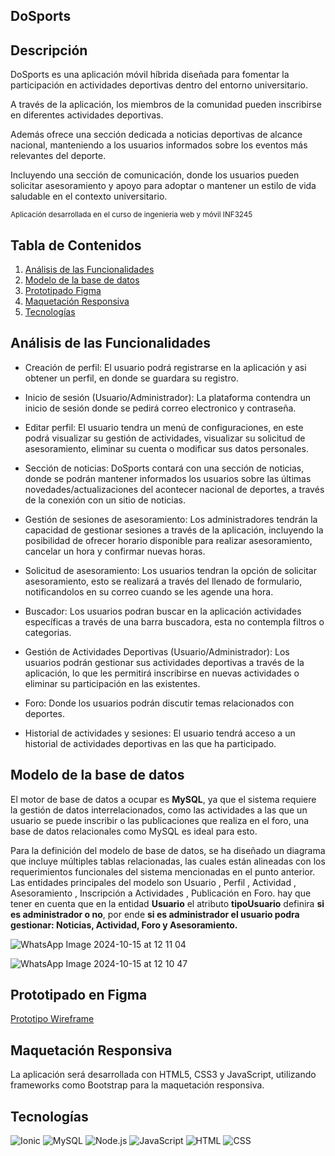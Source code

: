 ## DoSports
## Descripción

DoSports es una aplicación móvil híbrida diseñada para fomentar la participación en actividades deportivas dentro del entorno universitario.

A través de la aplicación, los miembros de la comunidad pueden inscribirse en diferentes actividades deportivas.

Además ofrece una sección dedicada a noticias deportivas de alcance nacional, manteniendo a los usuarios informados sobre los eventos más relevantes del deporte.

Incluyendo una sección de comunicación, donde los usuarios pueden solicitar asesoramiento y apoyo para adoptar o mantener un estilo de vida saludable en el contexto universitario.

<sub>Aplicación desarrollada en el curso de ingenieria web y móvil INF3245</sub>

## Tabla de Contenidos

1. [Análisis de las Funcionalidades](#análisisdelasfuncionalidades)
2. [Modelo de la base de datos](#Modelodelabasededatos)
3. [Prototipado Figma](#prototipadofigma)
4. [Maquetación Responsiva](#maquetaciónresponsiva)
5. [Tecnologías](#tecnologías)

## Análisis de las Funcionalidades

- Creación de perfil: El usuario podrá registrarse en la aplicación y asi obtener un perfil, en donde se guardara su registro.

- Inicio de sesión (Usuario/Administrador): La plataforma contendra un inicio de sesión donde se pedirá correo electronico y contraseña.

- Editar perfil:  El usuario tendra un menú de configuraciones, en este podrá visualizar su gestión de actividades, visualizar su solicitud de asesoramiento, eliminar su cuenta o modificar sus datos personales.
  
- Sección de noticias: DoSports contará con una sección de noticias, donde se podrán mantener informados los usuarios sobre las últimas novedades/actualizaciones del acontecer nacional de deportes, a través de la conexión con un sitio de noticias.

- Gestión de sesiones de asesoramiento: Los administradores tendrán la capacidad de gestionar sesiones a través de la aplicación, incluyendo la posibilidad de ofrecer horario disponible para realizar asesoramiento, cancelar un hora y confirmar nuevas horas.

- Solicitud de asesoramiento: Los usuarios tendran la opción de solicitar asesoramiento, esto se realizará a través del llenado de formulario, notificandolos en su correo cuando se les agende una hora.

- Buscador: Los usuarios podran buscar en la aplicación actividades específicas a través de una barra buscadora, esta no contempla filtros o categorias.

- Gestión de Actividades Deportivas (Usuario/Administrador): Los usuarios podrán gestionar sus actividades deportivas a través de la aplicación, lo que les permitirá inscribirse en nuevas actividades o eliminar su participación en las existentes.

- Foro: Donde los usuarios podrán discutir temas relacionados con deportes.

- Historial de actividades y sesiones: El usuario tendrá acceso a un historial de actividades deportivas en las que ha participado.

## Modelo de la base de datos

El motor de base de datos a ocupar es **MySQL**, ya que el sistema requiere la gestión de datos interrelacionados, como las actividades a las que un usuario se puede inscribir o las publicaciones que realiza en el foro, una base de datos relacionales como MySQL es ideal para esto.

Para la definición del modelo de base de datos, se ha diseñado un diagrama que incluye múltiples tablas relacionadas, las cuales están alineadas con los requerimientos funcionales del sistema mencionadas en el punto anterior. Las entidades principales del modelo son Usuario , Perfil , Actividad , Asesoramiento , Inscripción a Actividades , Publicación en Foro. hay que tener en cuenta que en la entidad **Usuario** el atributo **tipoUsuario** definira **si es administrador o no**, por ende **si es administrador el usuario podra gestionar: Noticias, Actividad, Foro y Asesoramiento.**

![WhatsApp Image 2024-10-15 at 12 11 04](https://github.com/user-attachments/assets/a1804da3-604d-4281-a00e-f395f3e7652a)

![WhatsApp Image 2024-10-15 at 12 10 47](https://github.com/user-attachments/assets/83929810-6e54-40e2-aba8-2d409ae512a8)


## Prototipado en Figma

[Prototipo Wireframe](https://www.figma.com/design/OhpDLO1HikjoKl7ndrjHzc/DoSports?node-id=11-27&t=rvU3IIRrJTx0IBBJ-1)

## Maquetación Responsiva
La aplicación será desarrollada con HTML5, CSS3 y JavaScript, utilizando frameworks como Bootstrap para la
maquetación responsiva.

## Tecnologías
![Ionic](https://img.shields.io/badge/Ionic-3880FF?style=flat&logo=ionic&logoColor=white)
![MySQL](https://img.shields.io/badge/MySQL-4479A1?style=flat&logo=mysql&logoColor=white)
![Node.js](https://img.shields.io/badge/Node.js-339933?style=flat&logo=node.js&logoColor=white)
![JavaScript](https://img.shields.io/badge/JavaScript-F7DF1E?style=flat&logo=javascript&logoColor=black)
![HTML](https://img.shields.io/badge/HTML5-E34F26?style=flat&logo=html5&logoColor=white)
![CSS](https://img.shields.io/badge/CSS3-1572B6?style=flat&logo=css3&logoColor=white)



